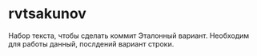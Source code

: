 # rvtsakunov
Набор текста, чтобы сделать коммит
Эталонный вариант. Необходим для работы данный, послдений вариант строки.